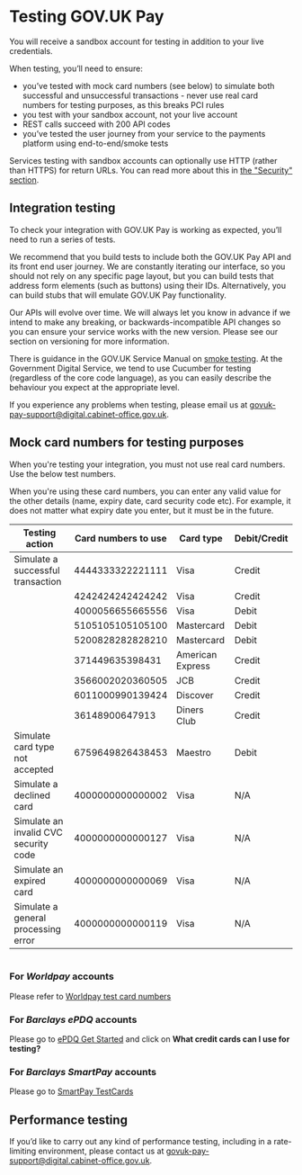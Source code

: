 # Testing GOV.UK Pay

You will receive a sandbox account for testing in addition to your live credentials.

When testing, you’ll need to ensure:

 - you’ve tested with mock card numbers (see below) to simulate both successful and unsuccessful transactions - never use real card numbers for testing purposes, as this breaks PCI rules
 - you test with your sandbox account, not your live account
 - REST calls succeed with 200 API codes
 - you’ve tested the user journey from your service to the payments platform using end-to-end/smoke tests

Services testing with sandbox accounts can optionally use HTTP (rather than HTTPS)
for return URLs. You can read more about this in [the "Security"
section](/security/#https). 

## Integration testing

To check your integration with GOV.UK Pay is working as expected, you’ll need to run a series of tests.

We recommend that you build tests to include both the GOV.UK Pay API and its front end user journey. We are constantly iterating our interface, so you should not rely on any specific page layout, but you can build tests that address form elements (such as buttons) using their IDs. Alternatively, you can build stubs that will emulate GOV.UK Pay functionality.

Our APIs will evolve over time. We will always let you know in advance if we intend to make any breaking, or backwards-incompatible API changes so you can ensure your service works with the new version. Please see our section on versioning for more information.

There is guidance in the GOV.UK Service Manual on [smoke testing](https://www.gov.uk/service-manual/making-software/deployment.html). At the Government Digital Service, we tend to use Cucumber for testing (regardless of the core code language), as you can easily describe the behaviour you expect at the appropriate level.

If you experience any problems when testing, please email us at [govuk-pay-support@digital.cabinet-office.gov.uk](mailto:govuk-pay-support@digital.cabinet-office.gov.uk).

## Mock card numbers for testing purposes

When you're testing your integration, you must not use real card numbers. Use the below test numbers.

When you're using these card numbers, you can enter any valid value for the other details (name, expiry date, card security code etc). For example, it does not matter what expiry date you enter, but it must be in the future.

|Testing action |Card numbers to use | Card type | Debit/Credit |
| --------  | ------- | ------- | ------- |
|Simulate a successful transaction | 4444333322221111 | Visa | Credit |
||4242424242424242| Visa | Credit |
||4000056655665556| Visa | Debit |
||5105105105105100| Mastercard | Debit |
||5200828282828210| Mastercard | Debit |
||371449635398431| American Express | Credit |
||3566002020360505| JCB | Credit |
||6011000990139424|Discover| Credit |
||36148900647913|Diners Club| Credit |
|Simulate card type not accepted |6759649826438453|Maestro| Debit |
|Simulate a declined card|4000000000000002|Visa| N/A |
|Simulate an invalid CVC security code|4000000000000127|Visa| N/A |
|Simulate an expired card|4000000000000069|Visa| N/A |
|Simulate a general processing error|4000000000000119|Visa| N/A |

<div style="height:1px;font-size:1px;">&nbsp;</div>

### For _Worldpay_ accounts

Please refer to [Worldpay test card numbers](http://support.worldpay.com/support/kb/gg/corporate-gateway-guide/content/reference/testvalues.htm#Test)

### For _Barclays ePDQ_ accounts
Please go to [ePDQ Get Started](https://support.epdq.co.uk/en/products/onboarding) and click on __What credit cards can I use for testing?__

### For _Barclays SmartPay_ accounts
Please go to [SmartPay TestCards](https://www.barclaycard.co.uk/business/files/SmartPay_Test_Cards_document.pdf)

##  Performance testing

If you’d like to carry out any kind of performance testing, including in a rate-limiting environment, please contact us at [govuk-pay-support@digital.cabinet-office.gov.uk](mailto:govuk-pay-support@digital.cabinet-office.gov.uk).
